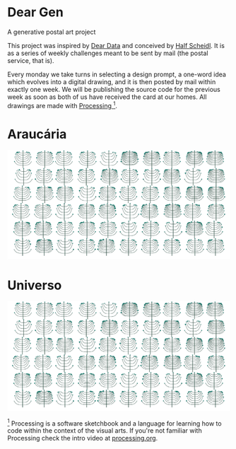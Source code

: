 # Dear Gen
A generative postal art project

This project was inspired by [Dear Data](http://www.dear-data.com/) and conceived by [Half Scheidl](https://github.com/haschdl). It is as a series of weekly challenges meant to be sent by mail (the postal service, that is).

Every monday we take turns in selecting a design prompt, a one-word idea which evolves into a digital drawing, and it is then posted by mail within exactly one week. We will be publishing the source code for the previous week as soon as both of us have received the card at our homes. All drawings are made with [Processing <sup>1</sup>](#footnote-processing).


# Araucária
[![Click on the image to see the code](/assets/01-sto-araucaria-small.png)](/Week-01-Araucaria)

# Universo
[![Click on the image to see the code](/assets/01-sto-araucaria-small.png)](/Week-02-Universo)



 
[<sup>1</sup>](#footnote-processing) Processing is a software sketchbook and a language for learning how to code within the context of the visual arts. If you're not familiar with Processing check the intro video at [processing.org](https://processing.org/).